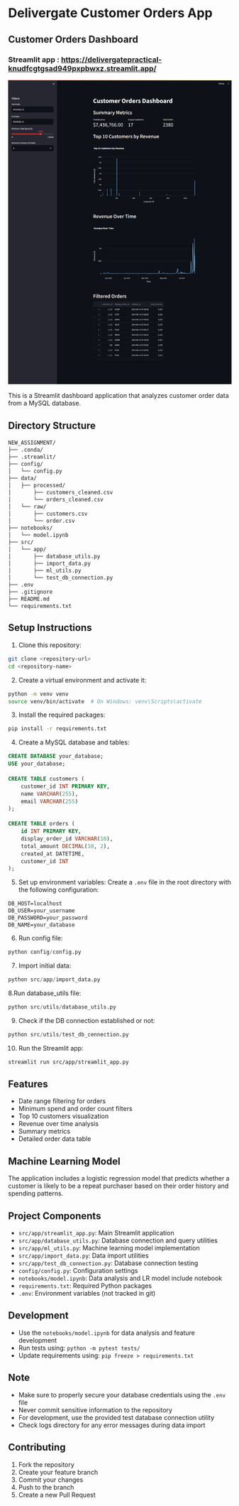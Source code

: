 # Delivergate Customer Orders App
## Customer Orders Dashboard

### Streamlit app : https://delivergatepractical-knudfcgtgsad949pxpbwxz.streamlit.app/

<img src="app View.png">

This is a Streamlit dashboard application that analyzes customer order data from a MySQL database.

## Directory Structure
```
NEW_ASSIGNMENT/
├── .conda/
├── .streamlit/
├── config/
│   └── config.py
├── data/
│   ├── processed/
│       ├── customers_cleaned.csv
│       └── orders_cleaned.csv
│   └── raw/
│       ├── customers.csv
│       └── order.csv
├── notebooks/
│   └── model.ipynb
├── src/
│   └── app/
│       ├── database_utils.py
│       ├── import_data.py
│       ├── ml_utils.py
│       └── test_db_connection.py
├── .env
├── .gitignore
├── README.md
└── requirements.txt
```

## Setup Instructions
1. Clone this repository:
```bash
git clone <repository-url>
cd <repository-name>
```

2. Create a virtual environment and activate it:
```bash
python -m venv venv
source venv/bin/activate  # On Windows: venv\Scripts\activate
```

3. Install the required packages:
```bash
pip install -r requirements.txt
```

4. Create a MySQL database and tables:
```sql
CREATE DATABASE your_database;
USE your_database;

CREATE TABLE customers (
    customer_id INT PRIMARY KEY,
    name VARCHAR(255),
    email VARCHAR(255)
);

CREATE TABLE orders (
    id INT PRIMARY KEY,
    display_order_id VARCHAR(10),
    total_amount DECIMAL(10, 2),
    created_at DATETIME,
    customer_id INT
);

```

5. Set up environment variables:
Create a `.env` file in the root directory with the following configuration:
```
DB_HOST=localhost
DB_USER=your_username
DB_PASSWORD=your_password
DB_NAME=your_database
```

6. Run config file:
```python
python config/config.py
```

7. Import initial data:
```python
python src/app/import_data.py
```

8.Run database_utils file:
```python
python src/utils/database_utils.py
```

9. Check if the DB connection established or not:
```python
python src/utils/test_db_cennection.py
```

10. Run the Streamlit app:
```bash
streamlit run src/app/streamlit_app.py
```

## Features
- Date range filtering for orders
- Minimum spend and order count filters
- Top 10 customers visualization
- Revenue over time analysis
- Summary metrics
- Detailed order data table

## Machine Learning Model
The application includes a logistic regression model that predicts whether a customer is likely to be a repeat purchaser based on their order history and spending patterns.

## Project Components
- `src/app/streamlit_app.py`: Main Streamlit application
- `src/app/database_utils.py`: Database connection and query utilities
- `src/app/ml_utils.py`: Machine learning model implementation
- `src/app/import_data.py`: Data import utilities
- `src/app/test_db_connection.py`: Database connection testing
- `config/config.py`: Configuration settings
- `notebooks/model.ipynb`: Data analysis and LR model include notebook
- `requirements.txt`: Required Python packages
- `.env`: Environment variables (not tracked in git)

## Development
- Use the `notebooks/model.ipynb` for data analysis and feature development
- Run tests using: `python -m pytest tests/`
- Update requirements using: `pip freeze > requirements.txt`

## Note
- Make sure to properly secure your database credentials using the `.env` file
- Never commit sensitive information to the repository
- For development, use the provided test database connection utility
- Check logs directory for any error messages during data import

## Contributing
1. Fork the repository
2. Create your feature branch
3. Commit your changes
4. Push to the branch
5. Create a new Pull Request

